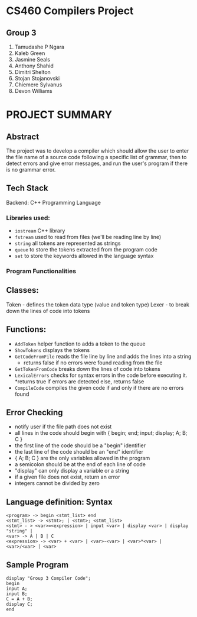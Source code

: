 # CS460 Compilers Project
## Group 3
1. Tamudashe P Ngara	
2. Kaleb Green	
3. Jasmine Seals			
4. Anthony Shahid		
5. Dimitri Shelton		
6. Stojan Stojanovski		
7. Chiemere Sylvanus
8. Devon Williams

# PROJECT SUMMARY

## Abstract
The project was to develop a compiler which should allow the user to enter the file name of a source code following a specific list of grammar, then to detect errors and give error messages, and run the user's program if there is no grammar error. 

## Tech Stack
Backend: C++ Programming Language
### Libraries used:
* ```iostream``` C++ library
* ```fstream``` used to read from files (we'll be reading line by line)
* ```string``` all tokens are represented as strings
* ```queue``` to store the tokens extracted from the program code
* ```set``` to store the keywords allowed in the language syntax

### Program Functionalities

## Classes:
Token - defines the token data type (value and token type)
Lexer - to break down the lines of code into tokens
## Functions:
* ```AddToken```  helper function to adds a token to the queue
* ```ShowTokens``` displays the tokens
* ```GetCodeFromFile``` reads the file line by line and adds the lines into a string
    * returns false if no errors were found reading from the file
* ```GetTokenFromCode``` breaks down the lines of code into tokens
* ```LexicalErrors``` checks for syntax errors in the code before executing it. 
    *returns true if errors are detected else, returns false
* ```CompileCode``` compiles the given code if and only if there are no errors found

## Error Checking 
* notify user if the file path does not exist
* all lines in the code should begin with { begin; end; input; display;  A; B;  C } 
* the first line of the code should be a "begin" identifier
* the last line of the code should be an "end" identifier
* { A; B; C } are the only variables allowed in the program
* a semicolon should be at the end of each line of code
* "display" can only display a variable or a string
* if a given file does not exist, return an error
* integers cannot be divided by zero

## Language definition: Syntax
```
<program> -> begin <stmt_list> end
<stmt_list> -> <stmt>; | <stmt>; <stmt_list>
<stmt> - > <var>=<expression> | input <var> | display <var> | display "string" |
<var> -> A | B | C 
<expression> -> <var> + <var> | <var>-<var> | <var>*<var> | <var>/<var> | <var>
```
## Sample Program
```
display "Group 3 Compiler Code";
begin
input A;
input B;
C = A + B;
display C;
end
```





